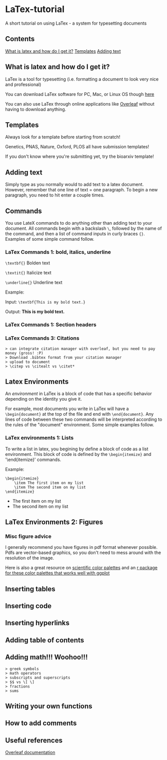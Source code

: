 # LaTex-tutorial
A short tutorial on using LaTex - a system for typesetting documents

## Contents

[What is latex and how do I get it?](https://github.com/milesroberts-123/LaTex-tutorial#what-is-latex-and-how-do-i-get-it)
[Templates](https://github.com/milesroberts-123/LaTex-tutorial#templates)
[Adding text](https://github.com/milesroberts-123/LaTex-tutorial#adding-text)

## What is latex and how do I get it?
LaTex is a tool for typesetting (i.e. formatting a document to look very nice and professional)

You can download LaTex software for PC, Mac, or Linux OS though [here](https://www.latex-project.org/get/)

You can also use LaTex through online applications like [Overleaf](https://www.overleaf.com/) without having to download anything.

## Templates
Always look for a template before starting from scratch!

Genetics, PNAS, Nature, Oxford, PLOS all have submission templates!

If you don't know where you're submitting yet, try the bioarxiv template!

## Adding text
Simply type as you normally would to add text to a latex document. However, remember that one line of text = one paragraph. To begin a new paragraph, you need to hit enter a couple times.

## Commands
You use LateX commands to do anything other than adding text to your document. All commands begin with a backslash `\`, followed by the name of the command, and then a list of command inputs in curly braces `{}`. Examples of some simple command follow.

### LaTex Commands 1: bold, italics, underline

`\textbf{}` Bolden text

`\textit{}` Italicize text

`\underline{}` Underline text

Example:

Input: `\textbf{This is my bold text.}`

Output: **This is my bold text.**

### LaTex Commands 1: Section headers

### LaTex Commands 3: Citations
	> can integrate citation manager with overleaf, but you need to pay money (gross! :P)
	> Download .bibtex format from your citation manager
	> upload to document
	> \citep vs \citealt vs \citet*

## Latex Environments
An *environment* in LaTex is a block of code that has a specific behavior depending on the identity you give it.

For example, most documents you write in LaTex will have a `\begin{document}` at the top of the file and end with `\end{document}`. Any lines of code between these two commands will be interpreted according to the rules of the "document" environment. Some simple examples follow.

### LaTex environments 1: Lists

To write a list in latex, you begining by define a block of code as a list environment. This block of code is defined by the `\begin{itemize}` and '\end{itemize}' commands.

Example:
```
\begin{itemize}
	\item The first item on my list
	\item The second item on my list
\end{itemize}
```

* The first item on my list
* The second item on my list

## LaTex Environments 2: Figures

### Misc figure advice
I generally recommend you have figures in pdf format whenever possible. Pdfs are vector-based graphics, so you don't need to mess around with the resolution of the image.

Here is also a great resource on [scientific color palettes](https://www.fabiocrameri.ch/colourmaps-userguide/) and an [r package for these color palettes that works well with ggplot](https://github.com/thomasp85/scico)

## Inserting tables
## Inserting code
## Inserting hyperlinks
## Adding table of contents
## Adding math!!! Woohoo!!!
	> greek symbols
	> math operators
	> subscripts and superscripts
	> $$ vs \[ \]
	> fractions
	> sums
## Writing your own functions
## How to add comments

## Useful references
[Overleaf documentation](https://www.overleaf.com/learn)

